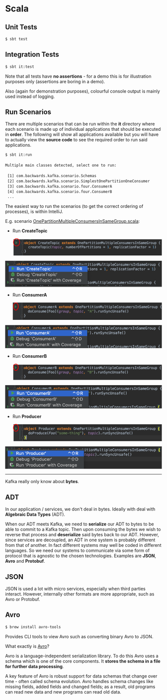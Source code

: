 # Scala

## Unit Tests

```bash
$ sbt test
```

## Integration Tests

```bash
$ sbt it:test
```

Note that all tests have **no assertions** - for a demo this is for illustration purposes only (assertions are boring in a demo).

Also (again for demonstration purposes), colourful console output is mainly used instead of logging.

## Run Scenarios

There are multiple scenarios that can be run within the **it** directory where each scenario is made up of individual applications that should be executed in **order**. The following will show all applications available but you will have to actually view the **source code** to see the required order to run said applications.

```bash
$ sbt it:run

Multiple main classes detected, select one to run:

 [1] com.backwards.kafka.scenario.Schemas
 [2] com.backwards.kafka.scenario.SimplestOnePartitionOneConsumer
 [3] com.backwards.kafka.scenario.four.ConsumerA
 [4] com.backwards.kafka.scenario.four.ConsumerB
 ...
```

The easiest way to run the scenarios (to get the correct ordering of processes), is within IntelliJ.

E.g. scenario [OnePartitionMultipleConsumersInSameGroup.scala](../src/it/scala/com/backwards/kafka/two/OnePartitionMultipleConsumersInSameGroup.scala):

- Run **CreateTopic**

  ![Create topic](images/create-topic.png)

![Create topic popup](images/create-topic-popup.png)

- Run **ConsumerA**

  ![Consumer A](images/consumera.png)

![Consumer A](images/consumera-popup.png)

- Run **ConsumerB**

  ![Consumer B](images/consumerb.png)

![Consumer B popup](images/consumerb-popup.png)

- Run **Producer**

  ![Producer](images/producer.png)

![Producer popup](images/producer-popup.png)

---

Kafka really only know about **bytes**.

## ADT

In our application / services, we don't deal in bytes. Ideally with deal with **Algebraic Data Types** (ADT).

When our ADT meets Kafka, we need to **serialize** our ADT to bytes to be able to commit to a Kafka topic. Then upon consuming the bytes we wish to reverse that process and **deserialize** said bytes back to our ADT. However, since services are decoupled, an ADT in one system is probably different from that of another. In fact different systems may well be coded in different languages. So we need our systems to communicate via some form of protocol that is agnostic to the chosen technologies. Examples are **JSON**, **Avro** and **Protobuf**.

## JSON

JSON is used a lot with micro services, especially when third parties interact. However, internally other formats are more appropriate, such as Avro or Protobuf.

## Avro

```bash
$ brew install avro-tools
```

Provides CLI tools to view Avro such as converting binary Avro to JSON.

What exactly is [Avro](https://avro.apache.org/docs/current/)?

Avro is a language-independent serialization library. To do this Avro uses a schema which is one of the core components. It **stores the schema in a file for further data processing**.

A key feature of Avro is robust support for data schemas that change over time - often called schema evolution. Avro handles schema changes like missing fields, added fields and changed fields; as a result, old programs can read new data and new programs can read old data.